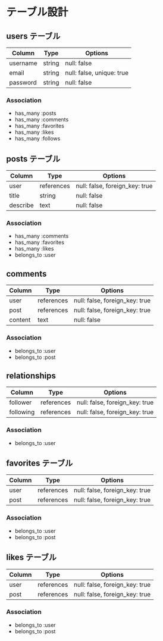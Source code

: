 # テーブル設計

## users テーブル

| Column        | Type       | Options                   |
| ------------- | ---------- | ------------------------- |
| username      | string     | null: false               |
| email         | string     | null: false, unique: true |
| password      | string     | null: false               |

### Association

- has_many :posts
- has_many :comments
- has_many :favorites
- has_many :likes
- has_many :follows

## posts テーブル

| Column        | Type       | Options                        |
| ------------- | ---------- | ------------------------------ |
| user          | references | null: false, foreign_key: true |
| title         | string     | null: false                    |
| describe      | text       | null: false                    |

### Association

- has_many :comments
- has_many :favorites
- has_many :likes
- belongs_to :user

## comments

| Column        | Type       | Options                        |
| ------------- | ---------- | ------------------------------ |
| user          | references | null: false, foreign_key: true |
| post          | references | null: false, foreign_key: true |
| content       | text       | null: false                    |

### Association

- belongs_to :user
- belongs_to :post

## relationships

| Column        | Type       | Options                        |
| ------------- | ---------- | ------------------------------ |
| follower      | references | null: false, foreign_key: true |
| following     | references | null: false, foreign_key: true |

### Association

- belongs_to :user

## favorites テーブル

| Column        | Type       | Options                        |
| ------------- | ---------- | ------------------------------ |
| user          | references | null: false, foreign_key: true |
| post          | references | null: false, foreign_key: true |

### Association

- belongs_to :user
- belongs_to :post

## likes テーブル

| Column        | Type       | Options                        |
| ------------- | ---------- | ------------------------------ |
| user          | references | null: false, foreign_key: true |
| post          | references | null: false, foreign_key: true |

### Association

- belongs_to :user
- belongs_to :post